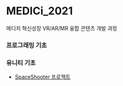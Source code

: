 # MEDICi_2021
메디치 혁신성장 VR/AR/MR 융합 콘텐츠 개발 과정


### 프로그래밍 기초

### 유니티 기초

- [SpaceShooter 프로젝트](https://github.com/IndieGameMaker/SpaceShooter_2021_K)